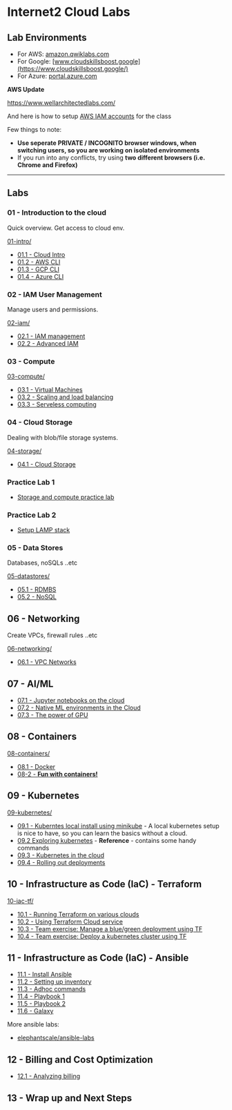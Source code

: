 # Internet2 Cloud Labs

## Lab Environments

* For AWS: [amazon.qwiklabs.com](https://amazon.qwiklabs.com/)
* For Google: [www.cloudskillsboost.google](https://www.cloudskillsboost.google/)
* For Azure: [portal.azure.com](https://portal.azure.com/)

**AWS Update**

https://www.wellarchitectedlabs.com/

And here is how to setup [AWS IAM accounts](aws-iam.md) for the class


Few things to note:

* **Use seperate PRIVATE / INCOGNITO browser windows, when switching users, so you are working on isolated environments**
* If you run into any conflicts, try using **two different browsers (i.e. Chrome and Firefox)**

---

## Labs

### 01 - Introduction to the cloud

Quick overview.  Get access to cloud env.

[01-intro/](01-intro/)

* [01.1 - Cloud Intro](01-intro/README.md)
* [01.2 - AWS CLI](01-intro/aws.md)
* [01.3 - GCP CLI](01-intro/gcp.md)
* [01.4 - Azure CLI](01-intro/azure.md)

### 02 - IAM User Management

Manage users and permissions.

[02-iam/](02-iam/)

* [02.1 - IAM management](02-iam/README.md)
* [02.2 - Advanced IAM](02-iam/iam2.md)

### 03 - Compute

[03-compute/](03-compute/)

* [03.1 - Virtual Machines](03-compute/vms.md)
* [03.2 - Scaling and load balancing](03-compute/scaling.md)
* [03.3 - Serveless computing](03-compute/serverless.md)

### 04 - Cloud Storage

Dealing with blob/file storage systems.

[04-storage/](04-storage/)

* [04.1 - Cloud Storage](04-storage/README.md)

### Practice Lab 1

* [Storage and compute practice lab](practice-labs/1-computer-storage.md)

### Practice Lab 2

* [Setup LAMP stack](practice-labs/2-lamp-stack.md)

### 05 - Data Stores

Databases, noSQLs ..etc

[05-datastores/](05-datastores/)

* [05.1 - RDMBS](05-datastores/RDBMS.md)
* [05.2 - NoSQL](05-datastores/NoSQL.md)

## 06 - Networking

Create VPCs, firewall rules ..etc

[06-networking/](06-networking/)

* [06.1 - VPC Networks](06-networking/README.md)

## 07 - AI/ML

* [07.1 - Jupyter notebooks on the cloud](07-ml/ml-1-jupyter-envs.md)
* [07.2 - Native ML environments in the Cloud](07-ml/ml-2-native-ML-envs.md)
* [07.3 - The power of GPU](07-ml/ml-3-gpu.md)

## 08 - Containers

[08-containers/](08-containers/)

* [08.1 - Docker](08-containers/docker.md)
* [08-2 - **Fun with containers!**](08-containers/container-fun.md)

## 09 - Kubernetes

[09-kubernetes/](09-kubernetes/)

* [09.1 - Kuberntes local install using minikube](09-kubernetes/kubernetes-1-minikube.md) -  A local kubernetes setup is nice to have, so you can learn the basics without a cloud.
* [09.2 Exploring kubernetes](09-kubernetes/kubernetes-2-exploring-kubectl.md) - **Reference** -  contains some handy commands
* [09.3 - Kubernetes in the cloud](09-kubernetes/kubernetes-3-cloud.md)
* [09.4 - Rolling out deployments](09-kubernetes/kubernetes-3d-deployment-rollout.md)

## 10 - Infrastructure as Code (IaC) - Terraform

[10-iac-tf/](10-iac-tf/)

* [10.1 - Running Terraform on various clouds](10-iac-tf/terraform-1.md)
* [10.2 - Using Terraform Cloud service](10-iac-tf/terraform-cloud.md)
* [10.3 - Team exercise: Manage a blue/green deployment using TF](10-iac-tf/terraform-3-blue-green-deployment.md)
* [10.4 - Team exercise: Deploy a kubernetes cluster using TF](10-iac-tf/terraform-4-kubernetes.md)

## 11 - Infrastructure as Code (IaC) - Ansible

* [11.1 - Install Ansible](11-iac-ansible/ansible-1-install.md)
* [11.2 - Setting up inventory](11-iac-ansible/ansible-2-inventory.md)
* [11.3 - Adhoc commands](11-iac-ansible/ansible-3-adhoc.md)
* [11.4 - Playbook 1](11-iac-ansible/ansible-4-playbook-1.md)
* [11.5 - Playbook 2](11-iac-ansible/ansible-5-playbook-2.md)
* [11.6 - Galaxy](11-iac-ansible/galaxy-wordpress/readme.md)

More ansible labs:

* [elephantscale/ansible-labs](https://github.com/elephantscale/ansible-labs)

## 12 - Billing and Cost Optimization

* [12.1 - Analyzing billing](12-cost/billing.md)

## 13 - Wrap up and Next Steps